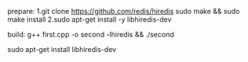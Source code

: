 prepare:
1.git clone https://github.com/redis/hiredis
    sudo make && sudo make install
2.sudo apt-get install -y libhiredis-dev

build:
g++  first.cpp -o second -lhiredis   && ./second




sudo apt-get install libhiredis-dev 